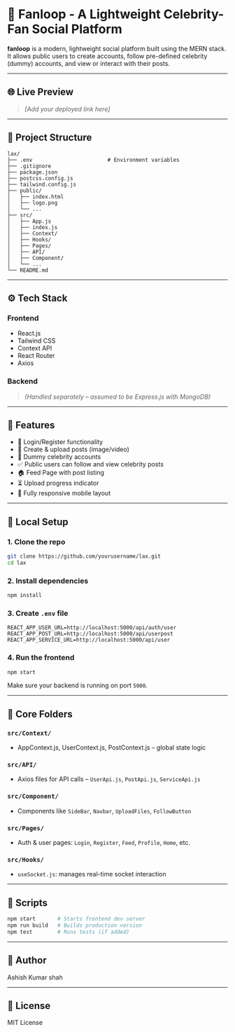 # 🤖 Fanloop - A Lightweight Celebrity-Fan Social Platform

**fanloop** is a modern, lightweight social platform built using the MERN stack. It allows public users to create accounts, follow pre-defined celebrity (dummy) accounts, and view or interact with their posts.

---

## 🌐 Live Preview

> _[Add your deployed link here]_

---

## 📁 Project Structure

```
lax/
├── .env                        # Environment variables
├── .gitignore
├── package.json
├── postcss.config.js
├── tailwind.config.js
├── public/
│   ├── index.html
│   ├── logo.png
│   └── ...
├── src/
│   ├── App.js
│   ├── index.js
│   ├── Context/
│   ├── Hooks/
│   ├── Pages/
│   ├── API/
│   ├── Component/
│   └── ...
└── README.md
```

---

## ⚙️ Tech Stack

### Frontend
- React.js
- Tailwind CSS
- Context API
- React Router
- Axios

### Backend
> *(Handled separately – assumed to be Express.js with MongoDB)*

---

## 🚀 Features

- 🔐 Login/Register functionality
- 📸 Create & upload posts (image/video)
- 👤 Dummy celebrity accounts
- ✅ Public users can follow and view celebrity posts
- 🏠 Feed Page with post listing
- ⏳ Upload progress indicator
- 📱 Fully responsive mobile layout

---

## 🧪 Local Setup

### 1. Clone the repo

```bash
git clone https://github.com/yourusername/lax.git
cd lax
```

### 2. Install dependencies

```bash
npm install
```

### 3. Create `.env` file

```env
REACT_APP_USER_URL=http://localhost:5000/api/auth/user
REACT_APP_POST_URL=http://localhost:5000/api/userpost
REACT_APP_SERVICE_URL=http://localhost:5000/api/user
```

### 4. Run the frontend

```bash
npm start
```

Make sure your backend is running on port `5000`.

---

## 🧩 Core Folders

### `src/Context/`
- AppContext.js, UserContext.js, PostContext.js – global state logic

### `src/API/`
- Axios files for API calls – `UserApi.js`, `PostApi.js`, `ServiceApi.js`

### `src/Component/`
- Components like `SideBar`, `Navbar`, `UploadFiles`, `FollowButton`

### `src/Pages/`
- Auth & user pages: `Login`, `Register`, `Feed`, `Profile`, `Home`, etc.

### `src/Hooks/`
- `useSocket.js`: manages real-time socket interaction

---

## 📄 Scripts

```bash
npm start       # Starts frontend dev server
npm run build   # Builds production version
npm test        # Runs tests (if added)
```

---

## 🙌 Author

Ashish Kumar shah


---

## 📜 License

MIT License

